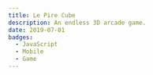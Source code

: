 ```yaml
---
title: Le Pire Cube
description: An endless 3D arcade game.
date: 2019-07-01
badges:
  - JavaScript
  - Mobile
  - Game
---
```

